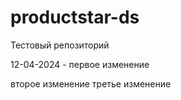 # productstar-ds
Тестовый репозиторий

12-04-2024 - первое изменение

второе изменение
третье изменение
